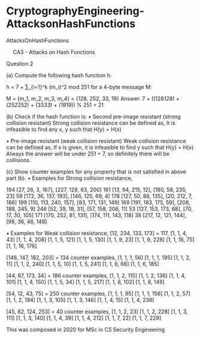 # CryptographyEngineering-AttacksonHashFunctions
AttacksOnHashFunctions

 
CA3 - Attacks on Hash Functions

Question 2

(a) Compute the following hash function h:

h = 7 + ∑_{i=1}^k (m_i)^2 mod 251
for a 4-byte message M:

M = {m_1, m_2, m_3, m_4} = {128, 252, 33, 19}
Answer: 
7 + ((128*128) + (252*252) + (33*33) + (19*19)) % 251 = 21

(b) Check if the hash function is:
• Second pre-image resistant (strong collision resistant)
Strong collision resistance can be defined as,
It is infeasible to find any x, y such that 
H(y) = H(x)

• Pre-image resistant (weak collision resistant)
Weak collision resistance can be defined as,
If x is given, it is infeasible to find y such that
H(y) = H(x)
Always the answer will be under 251 + 7, so definitely there will be collisions. 

(c) Show counter examples for any property that is not satisfied in above part (b).
• Examples for Strong collision resistance,

194	[27, 26, 3, 167], [227, 128, 63, 200]
161	[13, 94, 215, 12], [180, 58, 235, 23]
59	[172, 36, 137, 193], [146, 125, 69, 4]
178	[127, 50, 88, 135], [20, 212, 7, 186]
199	[110, 113, 240, 157], [83, 171, 131, 149]
169	[191, 183, 175, 59], [208, 188, 245, 9]
246	[52, 39, 18, 31], [57, 158, 206, 11]
53	[127, 153, 173, 68], [70, 17, 30, 105]
171	[170, 252, 81, 131], [174, 111, 143, 118]
38	[217, 12, 121, 144], [98, 36, 46, 148]

• Examples for Weak collision resistance,
[12, 234, 133, 173] = 117,
[1, 1, 4, 43]
[1, 1, 4, 208]
[1, 1, 5, 121]
[1, 1, 5, 130]
[1, 1, 9, 23]
[1, 1, 9, 228]
[1, 1, 16, 75]
[1, 1, 16, 176]
 

[148, 147, 182, 203] = 134
counter examples,
[1, 1, 1, 56]
[1, 1, 1, 195]
[1, 1, 2, 11]
[1, 1, 2, 240]
[1, 1, 5, 10]
[1, 1, 5, 241]
[1, 1, 6, 66]
[1, 1, 6, 185]

[44, 87, 173, 34] = 186
counter examples,
[1, 1, 2, 115]
[1, 1, 2, 136]
[1, 1, 4, 101]
[1, 1, 4, 150]
[1, 1, 5, 34]
[1, 1, 5, 217]
[1, 1, 8, 102]
[1, 1, 8, 149]



[54, 12, 43, 75] = 250
counter examples,
[1, 1, 1, 95]
[1, 1, 1, 156]
[1, 1, 2, 57]
[1, 1, 2, 194]
[1, 1, 3, 105]
[1, 1, 3, 146]
[1, 1, 4, 15]
[1, 1, 4, 236]

[45, 82, 124, 253] = 40 
counter examples,
[1, 1, 2, 23]
[1, 1, 2, 228]
[1, 1, 3, 111]
[1, 1, 3, 140]
[1, 1, 4, 39]
[1, 1, 4, 212]
[1, 1, 7, 22]
[1, 1, 7, 229] 


This was composed in 2020 for MSc in CS Security Engineering
